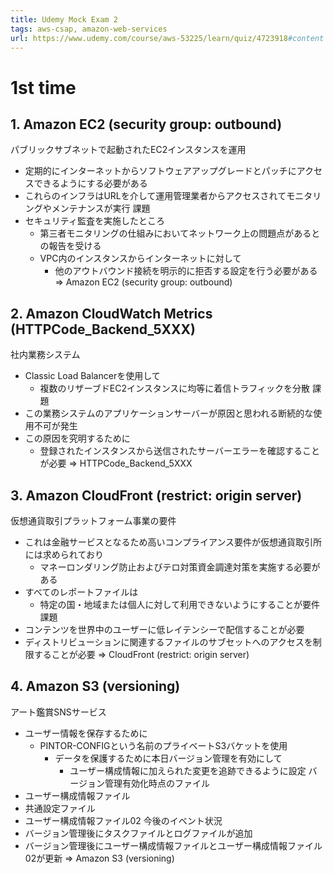 ```yaml
---
title: Udemy Mock Exam 2
tags: aws-csap, amazon-web-services
url: https://www.udemy.com/course/aws-53225/learn/quiz/4723918#content
---
```


# 1st time
## 1. Amazon EC2 (security group: outbound)
パブリックサブネットで起動されたEC2インスタンスを運用
- 定期的にインターネットからソフトウェアアップグレードとパッチにアクセスできるようにする必要がある
- これらのインフラはURLを介して運用管理業者からアクセスされてモニタリングやメンテナンスが実行
課題
- セキュリティ監査を実施したところ
  - 第三者モニタリングの仕組みにおいてネットワーク上の問題点があるとの報告を受ける
  - VPC内のインスタンスからインターネットに対して
    - 他のアウトバウンド接続を明示的に拒否する設定を行う必要がある
=> Amazon EC2 (security group: outbound)

## 2. Amazon CloudWatch Metrics (HTTPCode_Backend_5XXX)
社内業務システム
- Classic Load Balancerを使用して
  - 複数のリザーブドEC2インスタンスに均等に着信トラフィックを分散
課題
- この業務システムのアプリケーションサーバーが原因と思われる断続的な使用不可が発生
- この原因を究明するために
  - 登録されたインスタンスから送信されたサーバーエラーを確認することが必要
=> HTTPCode_Backend_5XXX

## 3. Amazon CloudFront (restrict: origin server)
仮想通貨取引プラットフォーム事業の要件
- これは金融サービスとなるため高いコンプライアンス要件が仮想通貨取引所には求められており
  - マネーロンダリング防止およびテロ対策資金調達対策を実施する必要がある
- すべてのレポートファイルは
  - 特定の国・地域または個人に対して利用できないようにすることが要件
課題
- コンテンツを世界中のユーザーに低レイテンシーで配信することが必要
- ディストリビューションに関連するファイルのサブセットへのアクセスを制限することが必要
=> CloudFront (restrict: origin server)

## 4. Amazon S3 (versioning)
アート鑑賞SNSサービス
- ユーザー情報を保存するために
  - PINTOR-CONFIGという名前のプライベートS3バケットを使用
    - データを保護するために本日バージョン管理を有効にして
      - ユーザー構成情報に加えられた変更を追跡できるように設定
バージョン管理有効化時点のファイル
- ユーザー構成情報ファイル
- 共通設定ファイル
- ユーザー構成情報ファイル02
今後のイベント状況
- バージョン管理後にタスクファイルとログファイルが追加
- バージョン管理後にユーザー構成情報ファイルとユーザー構成情報ファイル02が更新
=> Amazon S3 (versioning)

